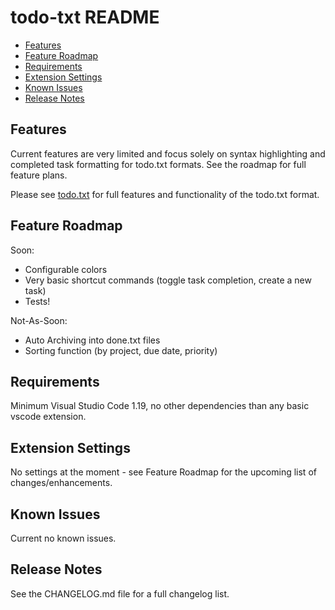 # todo-txt README

- [Features](#features)
- [Feature Roadmap](#feature-roadmap)
- [Requirements](#requirements)
- [Extension Settings](#extension-settings)
- [Known Issues](#known-issues)
- [Release Notes](#release-notes)

## Features

Current features are very limited and focus solely on syntax highlighting and completed task formatting for todo.txt formats.  See the roadmap for full feature plans.

Please see [todo.txt](http://todotxt.org) for full features and functionality of the todo.txt format.

## Feature Roadmap

Soon:

- Configurable colors
- Very basic shortcut commands (toggle task completion, create a new task)
- Tests!

Not-As-Soon:

- Auto Archiving into done.txt files
- Sorting function (by project, due date, priority)

## Requirements

Minimum Visual Studio Code 1.19, no other dependencies than any basic vscode extension.

## Extension Settings

No settings at the moment - see Feature Roadmap for the upcoming list of changes/enhancements.

## Known Issues

Current no known issues.

## Release Notes

See the CHANGELOG.md file for a full changelog list.